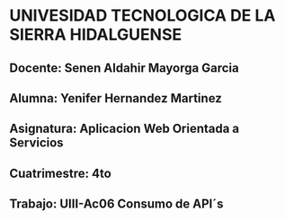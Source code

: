 # UNIVESIDAD TECNOLOGICA DE LA SIERRA HIDALGUENSE

## **Docente:** Senen Aldahir Mayorga Garcia
## **Alumna:** Yenifer Hernandez Martinez
## **Asignatura:** Aplicacion Web Orientada a Servicios
## **Cuatrimestre:** 4to
## **Trabajo:** UIII-Ac06 Consumo de API´s
